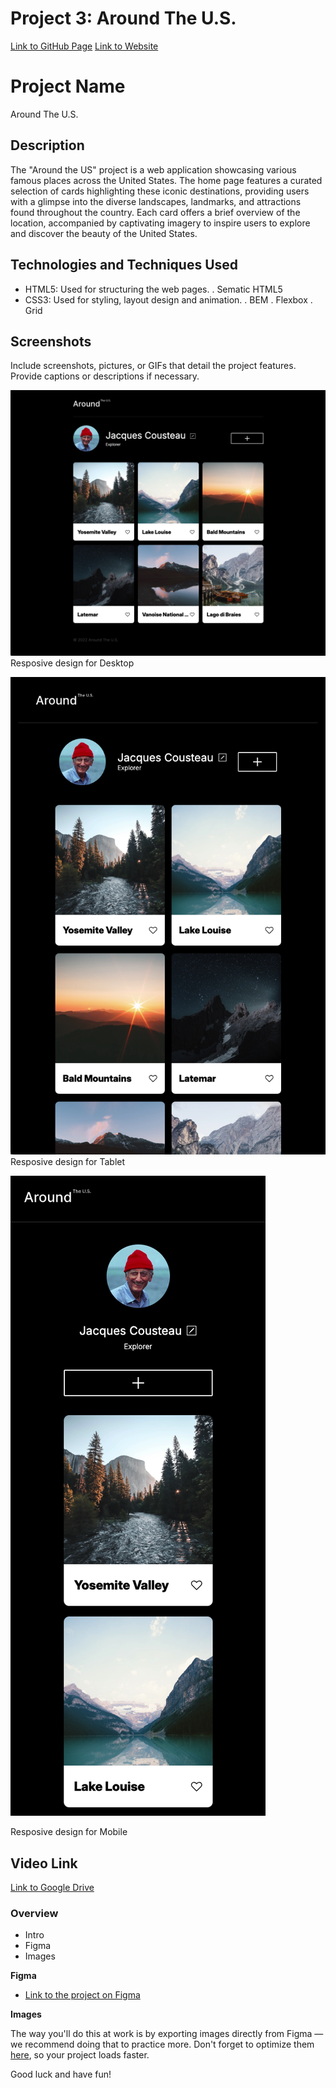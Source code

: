 # Project 3: Around The U.S.

[Link to GitHub Page](https://mabayasimon.github.io/se_project_aroundtheus/)
[Link to Website](https://mabayasimon.github.io/se_project_aroundtheus/)



# Project Name

Around The U.S.

## Description

The "Around the US" project is a web application showcasing various famous places across the United States. The home page features a curated selection of cards highlighting these iconic destinations, providing users with a glimpse into the diverse landscapes, landmarks, and attractions found throughout the country. Each card offers a brief overview of the location, accompanied by captivating imagery to inspire users to explore and discover the beauty of the United States.

## Technologies and Techniques Used

- HTML5: Used for structuring the web pages.
  . Sematic HTML5
- CSS3: Used for styling, layout design and animation.
  . BEM
  . Flexbox
  . Grid

## Screenshots

Include screenshots, pictures, or GIFs that detail the project features. Provide captions or descriptions if necessary.

![Screenshot 1](./images/screenshot1.png)
Resposive design for Desktop

![Screenshot 2](./images/screenshot2.png)
Resposive design for Tablet

![Screenshot 3](./images/screenshot3.png)

Resposive design for Mobile

## Video Link

[Link to Google Drive](https://drive.google.com/file/d/1CrEJpvGAuLGDMXcB7MrROz7abOmqNbjR/view?usp=drive_link)

### Overview

- Intro
- Figma
- Images

**Figma**

- [Link to the project on Figma](https://www.figma.com/file/ii4xxsJ0ghevUOcssTlHZv/Sprint-3%3A-Around-the-US?node-id=0%3A1)

**Images**

The way you'll do this at work is by exporting images directly from Figma — we recommend doing that to practice more. Don't forget to optimize them [here](https://tinypng.com/), so your project loads faster.

Good luck and have fun!
